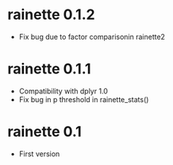 # rainette 0.1.2

* Fix bug due to factor comparisonin rainette2


# rainette 0.1.1

* Compatibility with dplyr 1.0
* Fix bug in p threshold in rainette_stats()


# rainette 0.1

* First version